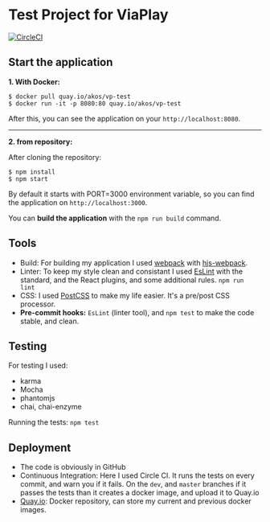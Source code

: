 # Test Project for ViaPlay
[![CircleCI](https://circleci.com/gh/olahakos/vp-test.svg?style=svg)](https://circleci.com/gh/olahakos/vp-test)

## Start the application

**1. With Docker:**
```
$ docker pull quay.io/akos/vp-test
$ docker run -it -p 8080:80 quay.io/akos/vp-test
```
After this, you can see the application on your `http://localhost:8080`.

---

**2. from repository:**

After cloning the repository:
```
$ npm install
$ npm start
```
By default it starts with PORT=3000 environment variable, so you can find the application on `http://localhost:3000`.

You can **build the application** with the `npm run build` command.

## Tools

- Build: For building my application I used [webpack](https://webpack.github.io/) with [hjs-webpack](https://github.com/HenrikJoreteg/hjs-webpack).
- Linter: To keep my style clean and consistant I used [EsLint](http://eslint.org/) with the standard, and the React plugins, and some additional rules. `npm run lint`
- CSS: I used [PostCSS](http://postcss.org/) to make my life easier. It's a pre/post CSS processor.
- **Pre-commit hooks:** `EsLint` (linter tool), and `npm test` to make the code stable, and clean.


## Testing

For testing I used:
- karma
- Mocha
- phantomjs
- chai, chai-enzyme

Running the tests: `npm test`

## Deployment

- The code is obviously in GitHub
- Continuous Integration: Here I used Circle CI. It runs the tests on every commit, and warn you if it fails. On the `dev`, and `master` branches if it passes the tests than it creates a docker image, and upload it to Quay.io
- [Quay.io](Quay.io): Docker repository, can store my current and previous docker images.
